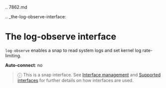 .. 7862.md

.. _the-log-observe-interface:

# The log-observe interface

`log-observe` enables a snap to read system logs and set kernel log rate-limiting.

**Auto-connect**: no

> ⓘ  This is a snap interface. See [Interface management](interface-management.md) and [Supported interfaces](supported-interfaces.md) for further details on how interfaces are used.